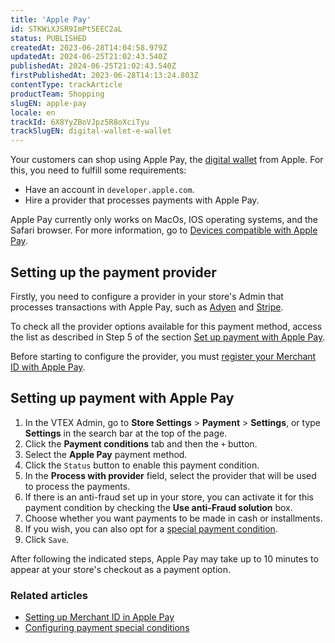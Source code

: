 ```yaml
---
title: 'Apple Pay'
id: STKWiXJSR9ImPt5EEC2aL
status: PUBLISHED
createdAt: 2023-06-28T14:04:58.979Z
updatedAt: 2024-06-25T21:02:43.540Z
publishedAt: 2024-06-25T21:02:43.540Z
firstPublishedAt: 2023-06-28T14:13:24.803Z
contentType: trackArticle
productTeam: Shopping
slugEN: apple-pay
locale: en
trackId: 6X8YyZBoVJpz5R8oXciTyu
trackSlugEN: digital-wallet-e-wallet
---
```


Your customers can shop using Apple Pay, the [digital wallet](https://help.vtex.com/en/tracks/digital-wallet-e-wallet--6X8YyZBoVJpz5R8oXciTyu/7jLbdfch9Oe2yYbQa9zwE1) from Apple. For this, you need to fulfill some requirements:

- Have an account in `developer.apple.com`.
- Hire a provider that processes payments with Apple Pay.

<div class="alert alert-warning">
  Apple Pay currently only works on MacOs, IOS operating systems, and the Safari browser. For more information, go to <a href="https://support.apple.com/en-gb/HT208531">Devices compatible with Apple Pay</a>.
</div>

## Setting up the payment provider

Firstly, you need to configure a provider in your store's Admin that processes transactions with Apple Pay, such as [Adyen](https://help.vtex.com/en/tutorial/configuring-payment-with-adyenv3) and [Stripe](https://help.vtex.com/en/tutorial/configuring-stripe-gateway-affiliation--fwF2wk2FQKrODrWWkvSLO).

To check all the provider options available for this payment method, access the list as described in Step 5 of the section [Set up payment with Apple Pay](#setting-up-payment-with-apple-pay).

<div class="alert alert-warning">
  Before starting to configure the provider, you must <a href="register your Merchant ID with Apple Pay">register your Merchant ID with Apple Pay</a>.
</div>

## Setting up payment with Apple Pay

1. In the VTEX Admin, go to **Store Settings** > **Payment** > **Settings**, or type **Settings** in the search bar at the top of the page.
2. Click the __Payment conditions__ tab and then the `+` button.
3. Select the __Apple Pay__ payment method.
4. Click the `Status` button to enable this payment condition.
5. In the __Process with provider__ field, select the provider that will be used to process the payments.
6. If there is an anti-fraud set up in your store, you can activate it for this payment condition by checking the __Use anti-Fraud solution__ box.
7. Choose whether you want payments to be made in cash or installments.
8. If you wish, you can also opt for a [special payment condition](https://help.vtex.com/en/tutorial/special-conditions--tutorials_456).
9. Click `Save`.

After following the indicated steps, Apple Pay may take up to 10 minutes to appear at your store's checkout as a payment option.

### Related articles

- [Setting up Merchant ID in Apple Pay](https://developers.vtex.com/vtex-rest-api/docs/setting-up-merchant-id-in-apple-pay)
- [Configuring payment special conditions](https://help.vtex.com/en/tutorial/special-conditions--tutorials_456)
